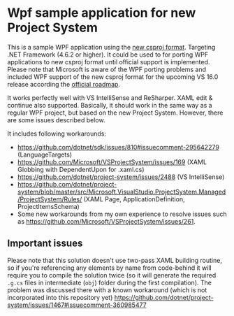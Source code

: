# Wpf sample application for new Project System
This is a sample WPF application using the [new csproj format](https://github.com/dotnet/project-system).
Targeting .NET Framework (4.6.2 or higher).
It could be used to for porting WPF applications to new csproj format until official support is implemented.
Please note that Microsoft is aware of the WPF porting problems and included WPF support of the new csproj format for the upcoming VS 16.0 release according the [official roadmap](https://github.com/dotnet/project-system/blob/master/docs/repo/roadmap.md).

It works perfectly well with VS IntelliSense and ReSharper.
XAML edit & continue also supported.
Basically, it should work in the same way as a regular WPF project, but based on the new Project System. However, there are some issues described below.

It includes following workarounds:
* https://github.com/dotnet/sdk/issues/810#issuecomment-295642279 (LanguageTargets)
* https://github.com/Microsoft/VSProjectSystem/issues/169 (XAML Globbing with DependentUpon for .xaml.cs)
* https://github.com/dotnet/project-system/issues/2488 (VS IntelliSense)
* https://github.com/dotnet/project-system/blob/master/src/Microsoft.VisualStudio.ProjectSystem.Managed/ProjectSystem/Rules/ (XAML Page, ApplicationDefinition, ProjectItemsSchema)
* Some new workarounds from my own experience to resolve issues such as https://github.com/Microsoft/VSProjectSystem/issues/261.

## Important issues
Please note that this solution doesn't use two-pass XAML building routine, so if you're referencing any elements by name from code-behind it will require you to compile the solution twice (so it will generate the required `.g.cs` files in intermediate (`obj`) folder during the first compilation).
The problem was discussed there with a known workaround (which is not incorporated into this repository yet)
https://github.com/dotnet/project-system/issues/1467#issuecomment-360985477
